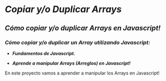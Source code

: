 # **_Copiar y/o Duplicar Arrays_**

## **_Cómo copiar y/o duplicar Arrays en Javascript!_**

### **_Cómo copiar y/o duplicar un Array utilizando Javascript:_**

- **_Fundamentos de Javascript._**

- **_Aprende a manipular Arrays (Arreglos) en Javascript!_**

En este proyecto vamos a aprender a manipular los Arrays en Javascript!
